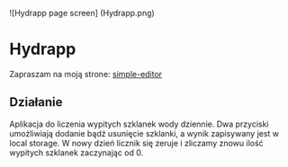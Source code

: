 ![Hydrapp page screen] (Hydrapp.png)

# Hydrapp

Zapraszam na moją strone: [simple-editor](https://dawiddomaradzki.github.io/simple-editor/)

## Działanie

Aplikacja do liczenia wypitych szklanek wody dziennie. Dwa przyciski umożliwiają dodanie bądź usunięcie szklanki, a wynik zapisywany jest w local storage. W nowy dzień licznik się zeruje i zliczamy znowu ilość wypitych szklanek zaczynając od 0.

